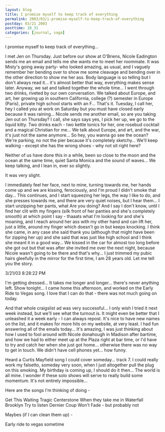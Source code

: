 ```yaml
---
layout: blog
title: I promise myself to keep track of everything
permalink: 2003/03/i-promise-myself-to-keep-track-of-everything
postday: 03/21 2003
posttime: 18_31
categories: [journal, saga]
---
```


I promise myself to keep track of everything…

I met Jen on Thursday. Just before our show at O'Briens, Nicole Eadington sends me an email and tells me she wants me to meet her roommate. It was Misty's going away party- who looked amazing, as usual, and I vaguely remember her bending over to show me some cleavage and bending over in the other direction to show me her ass. Body language is so telling but I don't always read it… it's almost better that way, everything makes sense later.
Anyway, we sat and talked together the whole time… I went through two drinks, riveted by our own conversation. We talked about Europe, and art, her growing up in southern California, college (?) semester in Europe (Paris), private high school starts with an F…
That's it.
Tuesday, I call her, hey I called you at work on Saturday but you must have closed early because it was raining…
Nicole sends me another email, so are you taking Jen out on Thursday?
I call, she says says yes, I pick her up, we go to the liquid kitty.
Two drinks each - two kettle tonics for her, one rosebud cocktail and a magical Christian for me…
We talk about Europe, and art, and the war, it's just not the same anymore…
So hey, you wanna go see the ocean?
We're parking, no not the pier because it's completely sketchy…
We'll keep walking - except she has the wrong shoes - why not sit right here?

Neither of us have done this in a while, been so close to the moon and the ocean at the same time, quiet Santa Monica and the sound of waves…
We keep talking, and I lean in, ever so slightly.

It was very slight.

I immediately feel her face, next to mine, turning towards me, her hands come up and we are kissing, ferociously, and I'm proud I didn't smoke that day…
This continues, and I start squeezing her legs, the way I like to do, and she presses towards me, and there are very quiet noises, but I hear them… I start unzipping her pants, what Are you doing? And I say I don't know, until I find her clit with my fingers (silk front of her panties and she's completely smooth) at which point I say - thaaats what I'm looking for and she's moaning, and I reach around her ass with my other hand and can lift her, just a little, around my finger which doesn't go in but keeps knocking.
I think she came, in any case she said thank you (although that might have been for zipping her up) and she said that was just like high school and I think she meant it in a good way…
We kissed in the car for almost too long before she got out but that was after she invited me over the next night, because Nicole wasn't going to be there and that's why…
I just trimmed my pubic hairs gleefully in the mirror for the first time, I am 28 years old. Let me tell you the story.


3/21/03 8:28:22 PM


I'm getting dressed…
It takes me longer and longer… there's never anything left.
Show tonight… I came home this afternoon, and worked on the Early Ride to Vegas song. I love that I can do that - there was not much going on today.

And that whole craigslist ad was very successful… I only wish I tried it next week instead, but we'll see what the turnout is. It might even be better that I unleashed it a week early - I can always repost. It's nice to have new names on the list, and it makes for more hits on my website, at very least. I had fun answering all of the emails today… It's amazing, I was just thinking about how I used to fool around with Nicole donahough in Madison after bartime, and how we had to either meet up at the Plaza right at bar time, or I'd have to try and catch her when she just got home… otherwise there was no way to get in touch. We didn't have cell phones yet… how funny.

Heard a Curtis Mayfield song I could cover someday… track 7.
I could really work my falsetto, someday very soon, when I just altogether pull the plug on this smoking. My birthday is coming up, I should do it then… The world is all mine. I wonder if these solo shows will serve to really build some momentum. It's not entirely impossible…

Here are the songs I'm thinking of doing -

Get This Waiting
Tragic
Centerstone
When they take me in
Waterfall
Brooklyn
Try to listen
Dernier Coup
Won't Fade - but probably not

Maybes (if I can clean them up) -

Early ride to vegas
sometime
